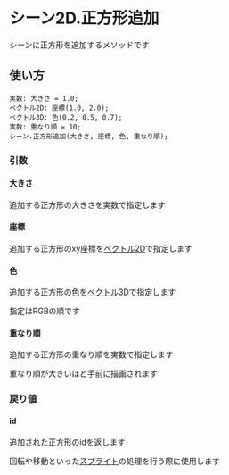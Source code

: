 # シーン2D.正方形追加

シーンに正方形を追加するメソッドです

## 使い方

```
実数: 大きさ = 1.0;
ベクトル2D: 座標(1.0, 2.0);
ベクトル3D: 色(0.2, 0.5, 0.7);
実数: 重なり順 = 10;
シーン.正方形追加(大きさ, 座標, 色, 重なり順);
```

### 引数

#### 大きさ

追加する正方形の大きさを実数で指定します

#### 座標

追加する正方形のxy座標を[ベクトル2D](/lib/math/vec2)で指定します

#### 色

追加する正方形の色を[ベクトル3D](/lib/math/vec3)で指定します

指定はRGBの順です

#### 重なり順

追加する正方形の重なり順を実数で指定します

重なり順が大きいほど手前に描画されます

### 戻り値

#### id

追加された正方形のidを返します

回転や移動といった[スプライト](/lib/2d/sprite/index)の処理を行う際に使用します

